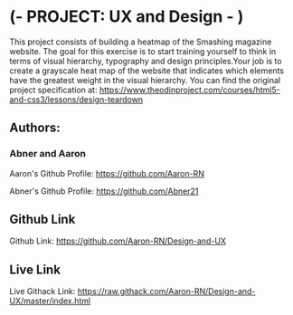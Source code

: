 # (- PROJECT: UX and Design - )
This project consists of building a heatmap of the Smashing magazine website. The goal for this exercise is to start training yourself to think in terms of visual hierarchy, typography and design principles.Your job is to create a grayscale heat map of the website that indicates which elements have the greatest weight in the visual hierarchy. You can find the original project specification at: https://www.theodinproject.com/courses/html5-and-css3/lessons/design-teardown

## Authors: 
### Abner and Aaron
Aaron's Github Profile: https://github.com/Aaron-RN

Abner's Github Profile: https://github.com/Abner21

## Github Link
Github Link: https://github.com/Aaron-RN/Design-and-UX

## Live Link
Live Githack Link: https://raw.githack.com/Aaron-RN/Design-and-UX/master/index.html

